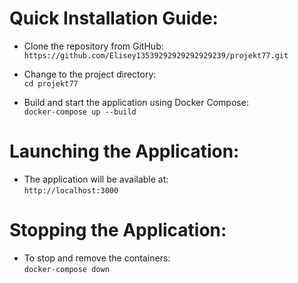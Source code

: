 <h1>Quick Installation Guide:</h1>

- Clone the repository from GitHub:  
  `https://github.com/Elisey13539292929292929239/projekt77.git`

- Change to the project directory:  
  `cd projekt77`

- Build and start the application using Docker Compose:  
  `docker-compose up --build`

<h1>Launching the Application:</h1>

- The application will be available at:  
  `http://localhost:3000`

<h1>Stopping the Application:</h1>

- To stop and remove the containers:  
  `docker-compose down`
